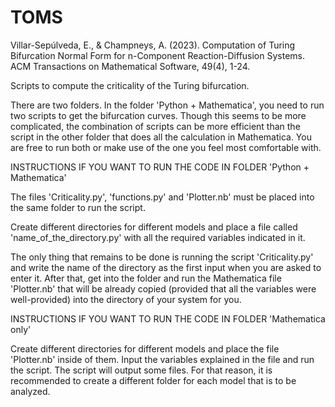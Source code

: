 # TOMS
Villar-Sepúlveda, E., & Champneys, A. (2023). Computation of Turing Bifurcation Normal Form for n-Component Reaction-Diffusion Systems. ACM Transactions on Mathematical Software, 49(4), 1-24.

Scripts to compute the criticality of the Turing bifurcation.

There are two folders. In the folder 'Python + Mathematica', you need to run two scripts to get the bifurcation curves. Though this seems to be more complicated, the combination of scripts can be more efficient than the script in the other folder that does all the calculation in Mathematica. You are free to run both or make use of the one you feel most comfortable with.

INSTRUCTIONS IF YOU WANT TO RUN THE CODE IN FOLDER 'Python + Mathematica'

The files 'Criticality.py', 'functions.py' and 'Plotter.nb' must be placed into the same folder to run the script.

Create different directories for different models and place a file called 'name_of_the_directory.py' with all the required variables indicated in it.

The only thing that remains to be done is running the script 'Criticality.py' and write the name of the directory as the first input when you are asked to enter it. After that, get into the folder and run the Mathematica file 'Plotter.nb' that will be already copied (provided that all the variables were well-provided) into the directory of your system for you.

INSTRUCTIONS IF YOU WANT TO RUN THE CODE IN FOLDER 'Mathematica only'

Create different directories for different models and place the file 'Plotter.nb' inside of them. Input the variables explained in the file and run the script. The script will output some files. For that reason, it is recommended to create a different folder for each model that is to be analyzed.
